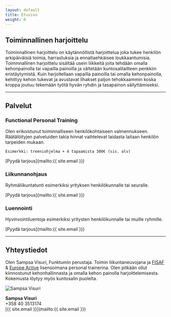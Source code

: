 ```yaml
---
layout: default
title: Etusivu
weight: 0
---
```


## Toiminnallinen harjoittelu

Toiminnallinen harjoittelu on käytännöllistä harjoittelua joka tukee henkilön arkipäiväisiä toimia, harrastuksia ja ennaltaehkäisee loukkaantumisia. Toiminnallinen harjoittelu sisältää usein liikkeitä joita tehdään omalla kehonpainolla tai vapailla painoilla ja vältetään kuntosalilaitteen penkkiin eristäytymistä. Kuin harjoitellaan vapailla painoilla tai omalla kehonpainolla, kehittyy kehon tukevat ja avustavat lihakset paljon tehokkaammin koska kroppa joutuu tekemään työtä hyvän ryhdin ja tasapainon säilyttämiseksi.

---

## Palvelut

### Functional Personal Training
 
Olen erikoistunut toiminnalliseen henkilökohtaiseen valmennukseen. Räätälöityjen palveluiden takia hinnat vaihtelevat laidasta laitaan henkilön tarpeiden mukaan. 

`Esimerkki: treeniohjelma + 4 tapaamista 300€ (sis. alv)`

[Pyydä tarjous](mailto:{{ site.email }})

### Liikunnanohjaus

Ryhmäliikuntatunti esimerkiksi yrityksen henkilökunnalle tai seuralle. 

[Pyydä tarjous](mailto:{{ site.email }})
 
### Luennointi
 
Hyvinvointiluentoja esimerkiksi yritysten henkilökunnalle tai muille ryhmille.

[Pyydä tarjous](mailto:{{ site.email }})

---

## Yhteystiedot

Olen Sampsa Visuri, Funktumin perustaja. Toimin liikuntaneuvojana ja [FISAF](http://www.fisafinternational.com/en/) & [Europe Active](http://www.europeactive.eu/) lisensoimana personal trainerina. Olen pitkään ollut kiinnostunut kehonhallinnasta ja omalla kehon painolla harjoittelemisesta. Kokemusta löytyy myös kuntosalin puolelta.

<img src="https://scontent-arn2-1.xx.fbcdn.net/hphotos-xpt1/v/t1.0-9/11040178_10206200072948913_3072540282849392702_n.jpg?oh=cb559f3f798ee36e225048690311c830&oe=563FD40E" alt="Sampsa Visuri" class="user-photo"/>

**Sampsa Visuri **  
+358 40 3513174   
[{{ site.email }}](mailto:{{ site.email }})
